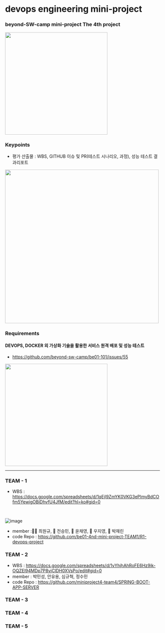 # devops engineering mini-project
### beyond-SW-camp mini-project The 4th project

<img src="https://github.com/beyond-sw-camp/beyond-sw-camp-be01_4nd_mini-project/assets/87309910/705519d3-9ebe-4358-a143-4bca37128d78" width=333 />

### Keypoints
- 평가 산출물 : WBS, GITHUB 이슈 및 PR(테스트 시나리오, 과정), 성능 테스트 결과리포트
<img src="https://github.com/beyond-sw-camp/beyond-sw-camp-be01_4nd_mini-project/assets/87309910/4c0dd761-48bf-4d9e-9397-fff57d32926f" width=500 />


### Requirements
#### DEVOPS, DOCKER 외 가상화  기술을 활용한 서비스 원격 배포 및 성능 테스트
- https://github.com/beyond-sw-camp/be01-101/issues/55
<img src="https://github.com/beyond-sw-camp/beyond-sw-camp-be01_4nd_mini-project/assets/87309910/dbf853e0-1c16-4c26-a5c3-6cbc01a96898" width=333 />

----
### TEAM - 1
- WBS : https://docs.google.com/spreadsheets/d/1qEjl9ZmYK0VKG3ePlmyBdCOfm5YewigOBiDhvfU4JfM/edit?hl=ko#gid=0
 <br>
 
![image](https://github.com/be01-4nd-mini-project-TEAM1/R0-Project-Portal/assets/148875683/fd1e1cbb-9785-4e82-961a-6967566caffe)


- member :🐻‍❄️ 최원규, 🐻 전승민, 🐰 윤채영, 🐨 우지영, 🐯 박재린 
- code Repo : https://github.com/be01-4nd-mini-project-TEAM1/R1-devops-project
  
### TEAM - 2
- WBS : https://docs.google.com/spreadsheets/d/1vYhjhAhRoFE6Hz9ik-OQZEl94MDp7P8yjClDH0XVsPo/edit#gid=0
- member : 박민성, 안유용, 심규혁, 정수민
- code Repo : https://github.com/miniproject4-team4/SPRING-BOOT-APP-SERVER

### TEAM - 3

### TEAM - 4

### TEAM - 5
